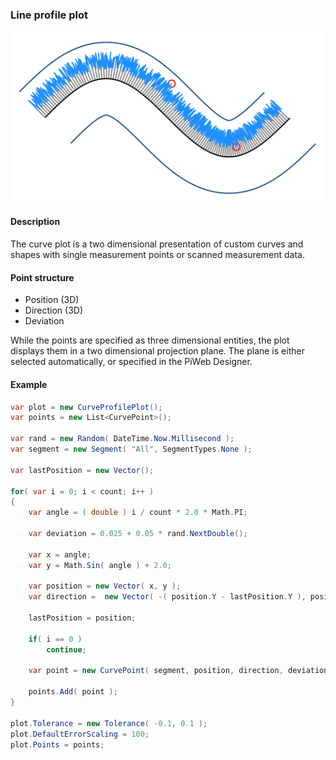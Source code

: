 [preview]: gfx/LineProfile.png "Curve plot"

### Line profile plot

![curve plot][preview]

#### Description

The curve plot is a two dimensional presentation of custom curves and shapes with single measurement points or scanned measurement data.

#### Point structure

* Position (3D)
* Direction (3D)
* Deviation

While the points are specified as three dimensional entities, the plot displays them in a two dimensional projection plane. The plane is either selected automatically, or specified in the PiWeb Designer.

#### Example

```csharp
var plot = new CurveProfilePlot();
var points = new List<CurvePoint>();

var rand = new Random( DateTime.Now.Millisecond );
var segment = new Segment( "All", SegmentTypes.None );

var lastPosition = new Vector();

for( var i = 0; i < count; i++ )
{
	var angle = ( double ) i / count * 2.0 * Math.PI;

	var deviation = 0.025 + 0.05 * rand.NextDouble();

	var x = angle;
	var y = Math.Sin( angle ) + 2.0;

	var position = new Vector( x, y );
	var direction =  new Vector( -( position.Y - lastPosition.Y ), position.X - lastPosition.X );

	lastPosition = position;

	if( i == 0 )
		continue;

	var point = new CurvePoint( segment, position, direction, deviation );

	points.Add( point );
}

plot.Tolerance = new Tolerance( -0.1, 0.1 );
plot.DefaultErrorScaling = 100;
plot.Points = points;
```
